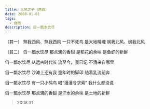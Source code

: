 ```yaml
---
title: 大地之子（两首）
date: 2008-01-01
tags:
  - 自然
description: 舀一瓢水饮尽
---
```


（其一）
煞我西风、煞我西风
一只不死鸟
是大地精魂
飒我北风、飒我北风 

（其二）
舀一瓢水饮尽
那点滴的香甜
是稻花的余味
是鱼虾的新鲜

舀一瓢水饮尽
从远古时代长
流至今，我已记
不清来自哪里
 
舀一瓢水饮尽
沙滩上还有我
童年时的脚印
随着乳流前奔
 
舀一瓢水饮尽
有一只小鸪鸟
唱“漫漫兮求索”
我什么都没说
 
舀一瓢水饮尽
那点滴的香甜
是汗水的余味
是土地的新鲜

> 2008.01